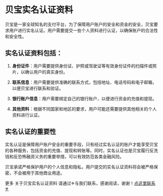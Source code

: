 # 贝宝实名认证资料

贝宝是一家全球知名的支付平台，为了保障用户账户的安全和资金的安全，贝宝要求用户进行实名认证。用户需要提交一些个人资料进行认证，以确保账户的合法性和安全性。

## 实名认证资料包括：

1. **身份证件**：用户需要提供身份证、护照或驾驶证等有效身份证件的扫描件或照片，以确认用户的真实身份。

2. **联系信息**：用户需要提供准确的联系方式，包括地址、电话号码和电子邮箱，以便贝宝进行联系和验证。

3. **银行账户信息**：用户需要绑定自己的银行账户，以便进行资金的充值和提现。

4. **其他资料**：根据不同国家和地区的要求，用户可能还需要提供其他相关的个人资料进行认证。

## 实名认证的重要性

实名认证是保障用户账户安全的重要手段，只有经过实名认证的账户才能享受贝宝的各种服务，包括资金的充值、提现和转账等。同时，实名认证也是贝宝履行反洗钱和反恐怖融资义务的重要举措，可以有效防范各类金融风险。

贝宝承诺严格保护用户的个人信息和隐私，用户提交的实名认证资料将会被严格保密，不会被用于其他商业用途。

更多 关于贝宝实名认证资料 请通过✈与我们联系，感谢阅读，谢谢！[点这里联系✈](https://1.k02.cc)